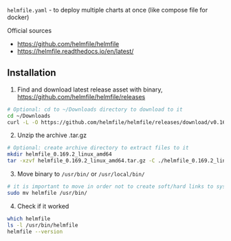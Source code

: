 `helmfile.yaml` - to deploy multiple charts at once (like compose file for docker)

Official sources
- https://github.com/helmfile/helmfile
- https://helmfile.readthedocs.io/en/latest/

## Installation

1. Find and download latest release asset with binary, https://github.com/helmfile/helmfile/releases
```bash
# Optional: cd to ~/Downloads directory to download to it
cd ~/Downloads
curl -L -O https://github.com/helmfile/helmfile/releases/download/v0.169.2/helmfile_0.169.2_linux_amd64.tar.gz
```

2. Unzip the archive .tar.gz
```bash
# Optional: create archive directory to extract files to it
mkdir helmfile_0.169.2_linux_amd64
tar -xzvf helmfile_0.169.2_linux_amd64.tar.gz -C ./helmfile_0.169.2_linux_amd64
```

3. Move binary to `/usr/bin/` or `/usr/local/bin/`
```bash
# it is important to move in order not to create soft/hard links to system-wide binary
sudo mv helmfile /usr/bin/
```

4. Check if it worked
```bash
which helmfile
ls -l /usr/bin/helmfile
helmfile --version
```
